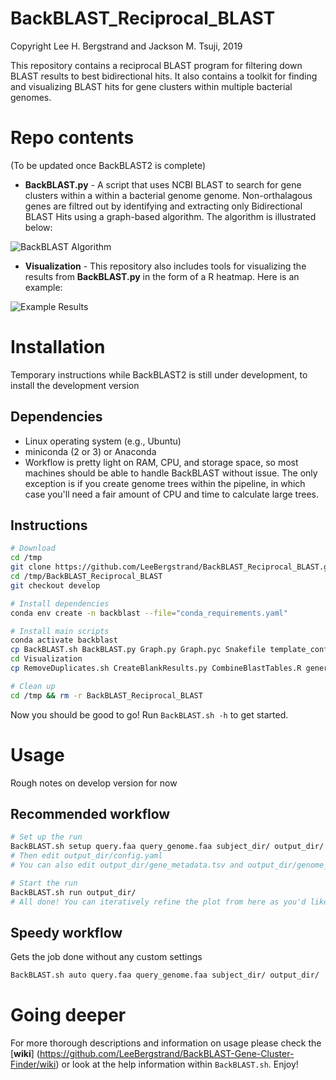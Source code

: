 BackBLAST_Reciprocal_BLAST
==========================
Copyright Lee H. Bergstrand and Jackson M. Tsuji, 2019

This repository contains a reciprocal BLAST program for filtering down BLAST results to best bidirectional hits. It also contains a toolkit for finding and visualizing BLAST hits for gene clusters within multiple bacterial genomes.

# Repo contents
(To be updated once BackBLAST2 is complete)

- **BackBLAST.py** - A script that uses NCBI BLAST to search for gene clusters within a within a bacterial genome genome. Non-orthalagous genes are filtred out by identifying and extracting only Bidirectional BLAST Hits using a graph-based algorithm. The algorithm is illustrated below:

![BackBLAST Algorithm](https://raw.githubusercontent.com/LeeBergstrand/BackBLAST-Gene-Cluster-Finder/master/Media/BackBLAST-Algorithm.gif)

- **Visualization** - This repository also includes tools for visualizing the results from **BackBLAST.py** in the form of a R heatmap. Here is an example:

![Example Results](https://raw.githubusercontent.com/LeeBergstrand/BackBLAST-Gene-Cluster-Finder/master/Media/ExampleResults.jpeg)


# Installation
Temporary instructions while BackBLAST2 is still under development, to install the development version  

## Dependencies
- Linux operating system (e.g., Ubuntu)
- miniconda (2 or 3) or Anaconda
- Workflow is pretty light on RAM, CPU, and storage space, so most machines should be able to handle BackBLAST without issue. The only exception is if you create genome trees within the pipeline, in which case you'll need a fair amount of CPU and time to calculate large trees.

## Instructions
```bash
# Download
cd /tmp
git clone https://github.com/LeeBergstrand/BackBLAST_Reciprocal_BLAST.git
cd /tmp/BackBLAST_Reciprocal_BLAST
git checkout develop

# Install dependencies
conda env create -n backblast --file="conda_requirements.yaml"

# Install main scripts
conda activate backblast
cp BackBLAST.sh BackBLAST.py Graph.py Graph.pyc Snakefile template_config.yaml ${CONDA_PREFIX}/bin
cd Visualization
cp RemoveDuplicates.sh CreateBlankResults.py CombineBlastTables.R generate_BackBLAST_heatmap.R ${CONDA_PREFIX}/bin

# Clean up
cd /tmp && rm -r BackBLAST_Reciprocal_BLAST
```
Now you should be good to go! Run `BackBLAST.sh -h` to get started.


# Usage
Rough notes on develop version for now

## Recommended workflow
```bash
# Set up the run
BackBLAST.sh setup query.faa query_genome.faa subject_dir/ output_dir/
# Then edit output_dir/config.yaml
# You can also edit output_dir/gene_metadata.tsv and output_dir/genome_metadata.tsv to make the plot look better

# Start the run
BackBLAST.sh run output_dir/
# All done! You can iteratively refine the plot from here as you'd like.
```

## Speedy workflow
Gets the job done without any custom settings
```bash
BackBLAST.sh auto query.faa query_genome.faa subject_dir/ output_dir/
```

# Going deeper
For more thorough descriptions and information on usage please check the [**wiki**] (https://github.com/LeeBergstrand/BackBLAST-Gene-Cluster-Finder/wiki) or look at the help information within `BackBLAST.sh`. Enjoy!

